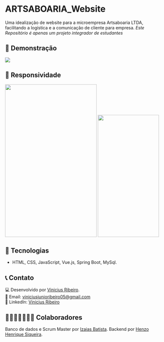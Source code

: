 # ARTSABOARIA_Website
Uma idealização de website para a microempresa Artsaboaria LTDA, facilitando a logística e a comunicação de cliente para empresa. *Este Repositório é apenas um projeto integrador de estudantes*

## 🎥 Demonstração  

<img aling="center" src="ARTSABOARIA_Website/ARTSABOARIA/public/Artsaboaria_visualizer.png">

## 📱 Responsividade

<div align="center">
  <img height="500" width="300" src="ARTSABOARIA_Website/ARTSABOARIA/public/Artsaboaria_visualizer_tablet.png">
  <img height="400" width="200" src="ARTSABOARIA_Website/ARTSABOARIA/public/Artsaboaria_visualizer_mobile.png">
</div>

## 🚀 Tecnologias

- HTML, CSS, JavaScript, Vue.js, Spring Boot, MySql.

## 📞 Contato  
💻 Desenvolvido por [Vinicius Ribeiro](https://github.com/vinny-rbs).  
📧 Email: viniciusjunioribeiro05@gmail.com  
🔗 LinkedIn: [Vinicius Ribeiro](https://www.linkedin.com/in/vinicius-rbs/)

## 👨🏿‍🦲🧑🏻🧔🏽 Colaboradores

Banco de dados e Scrum Master por [Izaias Batista](https://www.linkedin.com/in/izaias-batista-976ba979/).
Backend por [Henzo Henrique Siqueira](https://www.linkedin.com/in/henzo-henrique-siqueira-vasconcelos-2a1ab8271/). 
